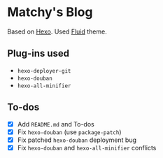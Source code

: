 # Matchy's Blog

Based on [Hexo](https://hexo.io/). Used [Fluid](https://github.com/fluid-dev/hexo-theme-fluid) theme.

## Plug-ins used

- `hexo-deployer-git`
- `hexo-douban`
- `hexo-all-minifier`

## To-dos

- [x] Add `README.md` and To-dos
- [x] Fix `hexo-douban` (use `package-patch`)
- [x] Fix patched `hexo-douban` deployment bug
- [x] Fix `hexo-douban` and `hexo-all-minifier` conflicts
